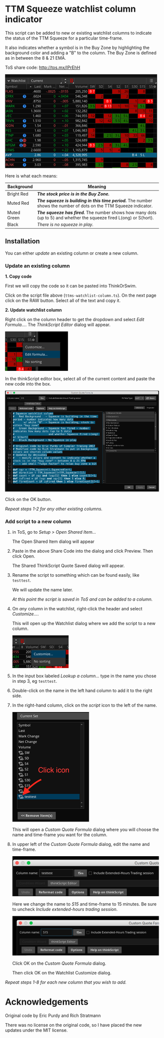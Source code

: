 # TTM Squeeze watchlist column indicator

This script can be added to new or existing watchlist columns to indicate the status of the TTM Squeeze for a particular time-frame.

It also indicates whether a symbol is in the Buy Zone by highlighting the background color and adding a "B" to the column. The Buy Zone is defined as in between the 8 & 21 EMA.


ToS share code: http://tos.mx/IPrEhH

![indicator screenshot](images/watchlist-screenshot.png)

Here is what each means:

Background | Meaning
---|---
Bright Red | **_The stock price is in the Buy Zone._**
Muted Red | **_The squeeze is building in this time period._** The number shows the number of dots on the TTM Squeeze indicator.
Muted Green | **_The squeeze has fired._** The number shows how many dots (up to 5) and whether the squeeze fired L(ong) or S(hort).
Black | _There is no squeeze in play._

## Installation

You can either *update* an existing column or create a new column.

### Update an existing column

**1. Copy code**

First we will copy the code so it can be pasted into ThinkOrSwim.

Click on the script file above (`ttms-watchlist-column.ts`). On the next page click on the RAW button. Select all of the text and copy it.

**2. Update watchlist column**

Right click on the column header to get the dropdown and select *Edit Formula...*. The *ThinkScript Editor* dialog will appear.

![update step one](images/update-01-menu.png)

In the thinkScript editor box, select all of the current content and paste the new code into the box.

![update step two](images/update-02-code-dialog.png)

Click on the OK button.

*Repeat steps 1-2 for any other existing columns.*

### Add script to a new column

1. in ToS, go to *Setup > Open Shared Item...*

    The Open Shared Item dialog will appear

2. Paste in the above Share Code into the dialog and click Preview. Then click Open.

    The Shared ThinkScript Quote Saved dialog will appear.

3. Rename the script to something which can be found easily, like `testtest`.

    We will update the name later.

    *At this point the script is saved in ToS and can be added to a column.*

4. On *any* column in the watchlist, right-click the header and select *Customize...*.

    This will open up the Watchlist dialog where we add the script to a new column.

    ![new step 4](images/new-04-menu.png)


5. In the input box labeled *Lookup a column...* type in the name you chose in step 3, eg `testtest`.

6. Double-click on the name in the left hand column to add it to the right side.

7. In the right-hand column, click on the *script* icon to the left of the name.

    ![new step 4](images/new-07-script-icon.png)

    This will open a *Custom Quote Formula* dialog where you will choose the name and time-frame you want for the column.

8. In upper left of the *Custom Quote Formula* dialog, edit the name and time-frame.

    ![update step two](images/new-08-quote-formula.png)

    Here we change the name to *S15* and time-frame to 15 minutes. Be sure to uncheck *Include extended-hours trading session*.

    ![update step two](images/new-08-quote-formula-2.png)

    Click OK on the *Custom Quote Formula* dialog.

    Then click OK on the Watchlist Customize dialog.

*Repeat steps 1-8 for each new column that you wish to add.*

# Acknowledgements

Original code by Eric Purdy and Rich Stratmann

There was no license on the original code, so I have placed the new updates under the MIT license.
